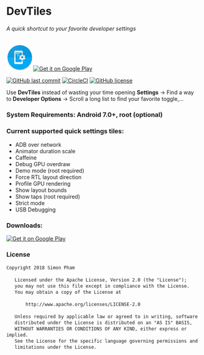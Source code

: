 # DevTiles
###### A quick shortcut to your favorite developer settings

<img src="app/src/main/res/mipmap-xhdpi/ic_launcher_round.png" height="70px"><a href='https://play.google.com/store/apps/details?id=com.github.simonpham.devtiles'><img alt='Get it on Google Play' src='https://play.google.com/intl/en_us/badges/images/generic/en_badge_web_generic.png' height="70px"/></a>

[![GitHub last commit](https://img.shields.io/github/last-commit/google/skia.svg?style=flat-square)](https://github.com/simonpham/Tiles-For-Developers/releases)
[![CircleCI](https://img.shields.io/circleci/project/github/RedSparr0w/node-csgo-parser.svg?style=flat-square)](https://circleci.com/gh/simonpham/Tiles-For-Developers)
[![GitHub license](https://img.shields.io/github/license/simonpham/Tiles-For-Developers.svg?style=flat-square)](https://github.com/simonpham/Tiles-For-Developers/blob/master/LICENSE)

Use **DevTiles** instead of wasting your time opening **Settings** -> Find a way to **Developer Options** -> Scroll a long list to find your favorite toggle,...

### System Requirements: Android 7.0+, root (optional)
### Current supported quick settings tiles:
* ADB over network
* Animator duration scale
* Caffeine
* Debug GPU overdraw
* Demo mode (root required)
* Force RTL layout direction
* Profile GPU rendering
* Show layout bounds
* Show taps (root required)
* Strict mode
* USB Debugging

### Downloads:
<a href='https://play.google.com/store/apps/details?id=com.github.simonpham.devtiles'><img alt='Get it on Google Play' src='https://play.google.com/intl/en_us/badges/images/generic/en_badge_web_generic.png' height="50px"/></a>

### License
```
Copyright 2018 Simon Pham

   Licensed under the Apache License, Version 2.0 (the "License");
   you may not use this file except in compliance with the License.
   You may obtain a copy of the License at

       http://www.apache.org/licenses/LICENSE-2.0

   Unless required by applicable law or agreed to in writing, software
   distributed under the License is distributed on an "AS IS" BASIS,
   WITHOUT WARRANTIES OR CONDITIONS OF ANY KIND, either express or implied.
   See the License for the specific language governing permissions and
   limitations under the License.
```
